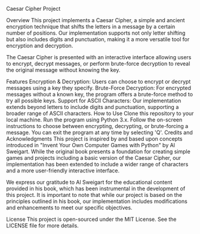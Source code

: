 Caesar Cipher Project

Overview
This project implements a Caesar Cipher, a simple and ancient encryption technique that shifts the letters in a message by a certain number of positions. Our implementation supports not only letter shifting but also includes digits and punctuation, making it a more versatile tool for encryption and decryption.

The Caesar Cipher is presented with an interactive interface allowing users to encrypt, decrypt messages, or perform brute-force decryption to reveal the original message without knowing the key.

Features
Encryption & Decryption: Users can choose to encrypt or decrypt messages using a key they specify.
Brute-Force Decryption: For encrypted messages without a known key, the program offers a brute-force method to try all possible keys.
Support for ASCII Characters: Our implementation extends beyond letters to include digits and punctuation, supporting a broader range of ASCII characters.
How to Use
Clone this repository to your local machine.
Run the program using Python 3.x.
Follow the on-screen instructions to choose between encrypting, decrypting, or brute-forcing a message. You can exit the program at any time by selecting 'Q'.
Credits and Acknowledgments
This project is inspired by and based upon concepts introduced in "Invent Your Own Computer Games with Python" by Al Sweigart. While the original book presents a foundation for creating simple games and projects including a basic version of the Caesar Cipher, our implementation has been extended to include a wider range of characters and a more user-friendly interactive interface.

We express our gratitude to Al Sweigart for the educational content provided in his book, which has been instrumental in the development of this project. It is important to note that while our project is based on the principles outlined in his book, our implementation includes modifications and enhancements to meet our specific objectives.

License
This project is open-sourced under the MIT License. See the LICENSE file for more details.
